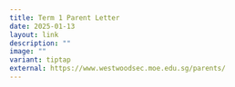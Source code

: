 ```yaml
---
title: Term 1 Parent Letter
date: 2025-01-13
layout: link
description: ""
image: ""
variant: tiptap
external: https://www.westwoodsec.moe.edu.sg/parents/
---
```

